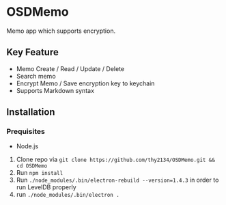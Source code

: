 # OSDMemo
Memo app which supports encryption.

## Key Feature
- Memo Create / Read / Update / Delete
- Search memo 
- Encrypt Memo / Save encryption key to keychain
- Supports Markdown syntax

## Installation
### Prequisites
- Node.js 
1. Clone repo via `git clone https://github.com/thy2134/OSDMemo.git && cd OSDMemo`
2. Run `npm install`
3. Run `./node_modules/.bin/electron-rebuild --version=1.4.3` in order to run LevelDB properly
4. run `./node_modules/.bin/electron .`

